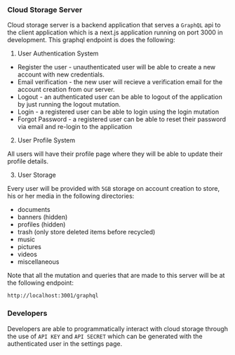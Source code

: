 ### Cloud Storage Server

Cloud storage server is a backend application that serves a `GraphQL` api to the client application which is a next.js application running on port 3000 in development. This graphql endpoint is does the following:

1. User Authentication System

- Register the user - unauthenticated user will be able to create a new account with new credentials.
- Email verification - the new user will recieve a verification email for the account creation from our server.
- Logout - an authenticated user can be able to logout of the application by just running the logout mutation.
- Login - a registered user can be able to login using the login mutation
- Forgot Password - a registered user can be able to reset their password via email and re-login to the application

2. User Profile System

All users will have their profile page where they will be able to update their profile details.

3. User Storage

Every user will be provided with `5GB` storage on account creation to store, his or her media in the following directories:

- documents
- banners (hidden)
- profiles (hidden)
- trash (only store deleted items before recycled)
- music
- pictures
- videos
- miscellaneous

Note that all the mutation and queries that are made to this server will be at the following endpoint:

```
http://localhost:3001/graphql
```

### Developers

Developers are able to programmatically interact with cloud storage through the use of `API KEY` and `API SECRET` which can be generated with the authenticated user in the settings page.
